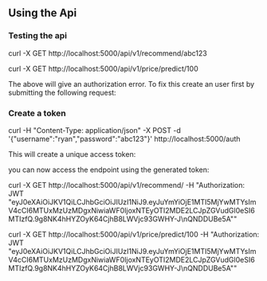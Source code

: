 ## Using the Api

### Testing the api

 curl -X GET http://localhost:5000/api/v1/recommend/abc123


 curl -X GET http://localhost:5000/api/v1/price/predict/100

The above will give an authorization error. To fix this create
an user first by submitting the following request:

### Create a token

curl -H "Content-Type: application/json" -X POST -d '{"username":"ryan","password":"abc123"}' http://localhost:5000/auth

This will create a unique access token:


you can now access the endpoint using the generated token:


curl -X GET http://localhost:5000/api/v1/recommend/<UserToPredict>  -H "Authorization: JWT  "eyJ0eXAiOiJKV1QiLCJhbGciOiJIUzI1NiJ9.eyJuYmYiOjE1MTI5MjYwMTYsImV4cCI6MTUxMzUzMDgxNiwiaWF0IjoxNTEyOTI2MDE2LCJpZGVudGl0eSI6MTIzfQ.9g8NK4hHYZOyK64CjhB8LWVjc93GWHY-J\nQNDDUBe5A""

curl -X GET http://localhost:5000/api/v1/price/predict/100  -H "Authorization: JWT  "eyJ0eXAiOiJKV1QiLCJhbGciOiJIUzI1NiJ9.eyJuYmYiOjE1MTI5MjYwMTYsImV4cCI6MTUxMzUzMDgxNiwiaWF0IjoxNTEyOTI2MDE2LCJpZGVudGl0eSI6MTIzfQ.9g8NK4hHYZOyK64CjhB8LWVjc93GWHY-J\nQNDDUBe5A""
